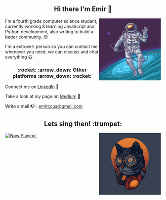 
<h2 align="center">
  Hi there I'm Emir 👋
</h2>
  <img align="right" width="200" height="200" src="https://raw.githubusercontent.com/emirkivrak/emirkivrak/master/11.jpg">

I'm a fourth grade computer science student, currently working & learning JavaScript and Python development,  also writing to build a better community. :blush:

I'm a extrovert person so you can contact me whenever you need, we can discuss and chat everything :smiley: 

<h3 align="center">
 :rocket: :arrow_down: Other platforms :arrow_down: :rocket:
</h2> 

Connect me on [LinkedIn](https://www.linkedin.com/in/emirkivrak/ "Emir Kıvrak LinkedIN")  :necktie:

Take a look at my page on [Medium](https://www.linkedin.com/in/emirkivrak/ "Emir Kıvrak LinkedIN") :newspaper:

Write a mail :mailbox_with_no_mail: : emirccus@gmail.com

<h2 align="center">
 Lets sing then! :trumpet:
</h2> 
<img align="right" width="200" height="200" src="https://raw.githubusercontent.com/emirkivrak/emirkivrak/master/cat-music-illustration_56972-77.jpg">


<a href="https://now-playing-profile-zeta.vercel.app/now-playing?open">
    <img src="https://now-playing-profile-zeta.vercel.app/now-playing" width="256" height="64" alt="Now Playing">`
</a>




